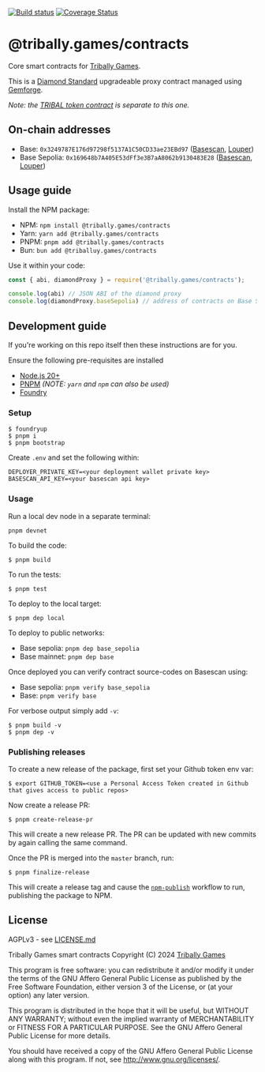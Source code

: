 [![Build status](https://github.com/tribally-games/contracts/actions/workflows/ci.yml/badge.svg?branch=master)](https://github.com/Tribally-Games/contracts/actions/workflows/ci.yml)
[![Coverage Status](https://coveralls.io/repos/github/Tribally-Games/contracts/badge.svg?branch=master)](https://coveralls.io/github/Tribally-Games/contracts?branch=master)

# @tribally.games/contracts

Core smart contracts for [Tribally Games](https://tribally.games). 

This is a [Diamond Standard](https://eips.ethereum.org/EIPS/eip-2535) upgradeable proxy contract managed using [Gemforge](https://gemforge.xyz/). 

_Note: the [TRIBAL token contract](https://github.com/Tribally-Games/tribal-token) is separate to this one._

## On-chain addresses

* Base: `0x3249787E176d97298f5137A1C50CD33ae23EBd97` ([Basescan](https://basescan.org/address/0x3249787E176d97298f5137A1C50CD33ae23EBd97), [Louper](https://louper.dev/diamond/0x3249787E176d97298f5137A1C50CD33ae23EBd97?network=base))
* Base Sepolia: `0x169648b7A405E53dFf3e3B7aA8062b9130483E28` ([Basescan](https://sepolia.basescan.org/address/0x169648b7A405E53dFf3e3B7aA8062b9130483E28), [Louper](https://louper.dev/diamond/0x169648b7A405E53dFf3e3B7aA8062b9130483E28?network=baseSepolia))

## Usage guide

Install the NPM package:

* NPM: `npm install @tribally.games/contracts`
* Yarn: `yarn add @tribally.games/contracts`
* PNPM: `pnpm add @tribally.games/contracts`
* Bun: `bun add @triballuy.games/contracts`

Use it within your code:

```js
const { abi, diamondProxy } = require('@tribally.games/contracts');

console.log(abi) // JSON ABI of the diamond proxy
console.log(diamondProxy.baseSepolia) // address of contracts on Base Sepolia
```

## Development guide

If you're working on this repo itself then these instructions are for you.

Ensure the following pre-requisites are installed

* [Node.js 20+](https://nodejs.org)
* [PNPM](https://pnpm.io/) _(NOTE: `yarn` and `npm` can also be used)_
* [Foundry](https://github.com/foundry-rs/foundry/blob/master/README.md)

### Setup

```shell
$ foundryup
$ pnpm i
$ pnpm bootstrap
```

Create `.env` and set the following within:

```
DEPLOYER_PRIVATE_KEY=<your deployment wallet private key>
BASESCAN_API_KEY=<your basescan api key>
```

### Usage

Run a local dev node in a separate terminal:

```shell
pnpm devnet
```

To build the code:

```shell
$ pnpm build
```

To run the tests:

```shell
$ pnpm test
```

To deploy to the local target:

```shell
$ pnpm dep local
```

To deploy to public networks:

* Base sepolia: `pnpm dep base_sepolia`
* Base mainnet: `pnpm dep base`

Once deployed you can verify contract source-codes on Basescan using:

* Base sepolia: `pnpm verify base_sepolia`
* Base: `pnpm verify base`

For verbose output simply add `-v`:

```shell
$ pnpm build -v
$ pnpm dep -v
```

### Publishing releases

To create a new release of the package, first set your Github token env var:

```shell
$ export GITHUB_TOKEN=<use a Personal Access Token created in Github that gives access to public repos>
```

Now create a release PR:

```shell
$ pnpm create-release-pr
```

This will create a new release PR. The PR can be updated with new commits by again calling the same command.

Once the PR is merged into the `master` branch, run:

```shell
$ pnpm finalize-release
```

 This will create a release tag and cause the [`npm-publish`](https://github.com/Tribally-Games/contracts/blob/master/.github/workflows/npm-publish.yml) workflow to run, publishing the package to NPM.


## License

AGPLv3 - see [LICENSE.md](LICENSE.md)

Tribally Games smart contracts
Copyright (C) 2024  [Tribally Games](https://tribally.games)

This program is free software: you can redistribute it and/or modify
it under the terms of the GNU Affero General Public License as published by
the Free Software Foundation, either version 3 of the License, or
(at your option) any later version.

This program is distributed in the hope that it will be useful,
but WITHOUT ANY WARRANTY; without even the implied warranty of
MERCHANTABILITY or FITNESS FOR A PARTICULAR PURPOSE.  See the
GNU Affero General Public License for more details.

You should have received a copy of the GNU Affero General Public License
along with this program.  If not, see <http://www.gnu.org/licenses/>.